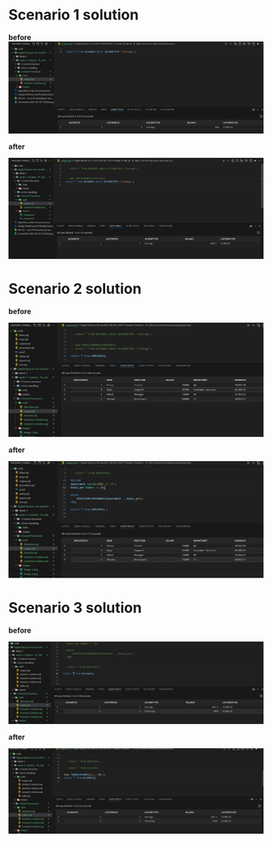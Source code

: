 # Scenario 1 solution 

**before** 
![alt text](IMG/image.png)

**after**

![alt text](IMG/image-1.png)

# Scenario 2 solution 


**before** 

![alt text](IMG/image-2.png)

**after** 

![alt text](IMG/image-3.png)

# Scenario 3 solution 

**before** 

![alt text](IMG/image-4.png)

**after** 

![alt text](IMG/image-5.png)